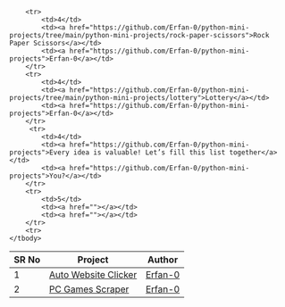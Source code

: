 <table>  
    <thead>  
        <tr>  
            <th>SR No</th>  
            <th>Project</th>  
            <th>Author</th>  
        </tr>  
    </thead>  
    <tbody>  
        <tr>  
            <td>1</td>  
            <td><a href="https://github.com/Erfan-0/python-mini-projects/tree/main/python-mini-projects/auto-website-clicker">Auto Website Clicker</a></td>  
            <td><a href="https://github.com/erfan-0">Erfan-0</a></td>  
        </tr>  
        <tr>  
            <td>2</td>  
            <td><a href="https://github.com/Erfan-0/python-mini-projects/tree/main/python-mini-projects/pc-games-scraper">PC Games Scraper</a></td>  
            <td><a href="https://github.com/erfan-0">Erfan-0</a></td>  
        </tr>  

        <tr>  
            <td>4</td>  
            <td><a href="https://github.com/Erfan-0/python-mini-projects/tree/main/python-mini-projects/rock-paper-scissors">Rock Paper Scissors</a></td>  
            <td><a href="https://github.com/Erfan-0/python-mini-projects">Erfan-0</a></td>  
        </tr>
        <tr>  
            <td>4</td>  
            <td><a href="https://github.com/Erfan-0/python-mini-projects/tree/main/python-mini-projects/lottery">Lottery</a></td>  
            <td><a href="https://github.com/Erfan-0/python-mini-projects">Erfan-0</a></td>  
        </tr>
         <tr>  
            <td>4</td>  
            <td><a href="https://github.com/Erfan-0/python-mini-projects">Every idea is valuable! Let’s fill this list together</a></td>  
            <td><a href="https://github.com/Erfan-0/python-mini-projects">You?</a></td>  
        </tr>
        <tr>  
            <td>5</td>  
            <td><a href=""></a></td>  
            <td><a href=""></a></td>  
        </tr>  
        <tr>  
    </tbody>  
</table>
